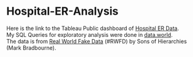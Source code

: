 # Hospital-ER-Analysis
Here is the link to the Tableau Public dashboard of [Hospital ER Data](https://public.tableau.com/views/HospitalERActivity/Dashboard1?:language=en-US&:display_count=n&:origin=viz_share_link).  
My SQL Queries for exploratory analysis were done in [data.world](https://data.world/staryu/hospital-er-data-analysis).  
The data is from [Real World Fake Data](https://public.tableau.com/views/wip2_16578688943180/Dashboard1?:language=en-US&:display_count=n&:origin=viz_share_link) (#RWFD) by Sons of Hierarchies (Mark Bradbourne).
